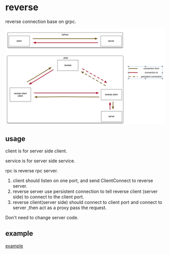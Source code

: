 # reverse

reverse connection base on grpc.

![image](./imgs/reverse.png)

## usage

client is for server side client.

service is for server side service.

rpc is reverse rpc server.

1. client should listen on one port, and send ClientConnect to reverse server.
2. reverse server use persistent connection to tell reverse client (server side) to connect to the client port.
3. reverse client(server side) should connect to client port and connect to server ,then act as a proxy pass the request.

Don't need to change server code.

## example

[example](./example/README.md)